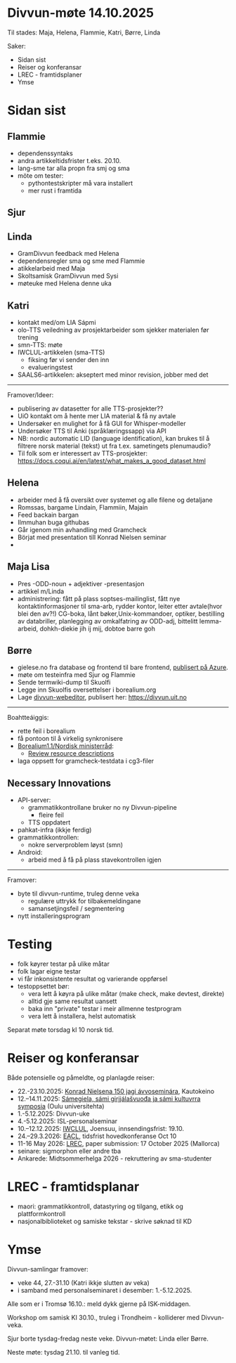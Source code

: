 # Divvun-møte 14.10.2025

Til stades: Maja, Helena, Flammie, Katri, Børre, Linda

Saker:

- Sidan sist
- Reiser og konferansar
- LREC - framtidsplaner
- Ymse

# Sidan sist

## Flammie

- dependenssyntaks
- andra artikkeltidsfrister t.eks. 20.10.
- lang-sme tar alla propn fra smj og sma
- möte om tester:
  - pythontestskripter må vara installert
  - mer rust i framtida

## Sjur

## Linda

- GramDivvun feedback med Helena
- dependensregler sma og sme med Flammie
- atikkelarbeid med Maja
- Skoltsamisk GramDivvun med Sysi
- møteuke med Helena denne uka

## Katri

- kontakt med/om LIA Sápmi
- olo-TTS veiledning av prosjektarbeider som sjekker materialen før trening
- smn-TTS: møte
- IWCLUL-artikkelen (sma-TTS)
  - fiksing før vi sender den inn
  - evalueringstest
- SAALS6-artikkelen: akseptert med minor revision, jobber med det

---

Framover/Ideer:

- publisering av datasetter for alle TTS-prosjekter??
- UiO kontakt om å hente mer LIA material & få ny avtale
- Undersøker en mulighet for å få GUI for Whisper-modeller
- Undersøker TTS til Anki (språklæringssapp) via API
- NB: nordic automatic LID (language
  identification), kan brukes til å filtrere norsk
  material (tekst) ut fra t.ex. sametingets
  plenumaudio?
- Til folk som er interessert av TTS-prosjekter: <https://docs.coqui.ai/en/latest/what_makes_a_good_dataset.html>

## Helena

- arbeider med å få oversikt over systemet og alle filene og detaljane
- Romssas, bargame Lindain, Flammiin, Majain
- Feed backain bargan
- Ilmmuhan buga githubas
- Går igenom min avhandling med Gramcheck
- Börjat med presentation till Konrad Nielsen seminar
-

## Maja Lisa

- Pres -ODD-noun + adjektiver -presentasjon
- artikkel m/Linda
- administrering: fått på plass soptses-mailinglist, fått nye kontaktinformasjoner til sma-arb, rydder kontor, leiter etter avtale(hvor blei den av?!) CG-boka, lånt bøker,Unix-kommandoer, optiker, bestilling av databriller, planlegging av omkalfatring av ODD-adj, bittelitt lemma-arbeid, dohkh-diekie jih ij mij, dobtoe barre goh

## Børre

- gielese.no fra database og frontend til bare frontend, [publisert på Azure](https://mango-cliff-0f2696a03.2.azurestaticapps.net/).
- møte om testeinfra med Sjur og Flammie
- Sende termwiki-dump til Skuolfi
- Legge inn Skuolfis oversettelser i borealium.org
- Lage [divvun-webeditor](https://github.com/divvun/divvun-webeditor), publisert her: <https://divvun.uit.no>

---

Boahtteáiggis:

- rette feil i borealium
- få pontoon til å virkelig synkronisere
- [Borealium1.1/Nordisk ministerråd](https://github.com/orgs/borealium/projects/1):
  - [Review resource descriptions](https://github.com/borealium/borealium.org/issues/53)
- laga oppsett for gramcheck-testdata i cg3-filer

## Necessary Innovations

- API-server:
  - grammatikkontrollane bruker no ny Divvun-pipeline
    - fleire feil
  - TTS oppdatert
- pahkat-infra (ikkje ferdig)
- grammatikkontrollen:
  - nokre serverproblem løyst (smn)
- Android:
  - arbeid med å få på plass stavekontrollen igjen

---

Framover:

- byte til divvun-runtime, truleg denne veka
  - regulære uttrykk for tilbakemeldingane
  - samansetjingsfeil / segmentering
- nytt installeringsprogram

# Testing

- folk køyrer testar på ulike måtar
- folk lagar eigne testar
- vi får inkonsistente resultat og varierande oppførsel
- testoppsettet bør:
  - vera lett å køyra på ulike måtar (make check, make devtest, direkte)
  - alltid gje same resultat uansett
  - baka inn "private" testar i meir allmenne testprogram
  - vera lett å installera, helst automatisk

Separat møte torsdag kl 10 norsk tid.

# Reiser og konferansar

Både potensielle og påmeldte, og planlagde reiser:

- 22.-23.10.2025: [Konrad Nielsena 150 jagi ávvoseminára](https://samas.no/se/a/konrad-nielsena-150-jagi-avvoseminara), Kautokeino
- 12.–14.11.2025: [Sámegiela, sámi girjjálašvuođa ja sámi kultuvrra symposia](https://www.giella.org/activities/2sYRWo6uaqFky5SkPzAkxF) (Oulu universitehta)
- 1.-5.12.2025: Divvun-uke
- 4.-5.12.2025: ISL-personalseminar
- 10.–12.12.2025: [IWCLUL](https://acl-sigur.github.io/iwclul2025.html), Joensuu, innsendingsfrist: 19.10.
- 24.–29.3.2026: [EACL](https://2026.eacl.org/calls/papers/), tidsfrist hovedkonferanse Oct 10
- 11-16 May 2026: [LREC](https://lrec2026.info), paper submission: 17 October 2025 (Mallorca)
- seinare: sigmorphon eller andre tba
- Ankarede: Midtsommerhelga 2026 - rekruttering av sma-studenter

# LREC - framtidsplanar

- maori: grammatikkontroll, datastyring og tilgang, etikk og plattformkontroll
- nasjonalbiblioteket og samiske tekstar - skrive søknad til KD

# Ymse

Divvun-samlingar framover:

- veke 44, 27.-31.10 (Katri ikkje slutten av veka)
- i samband med personalseminaret i desember: 1.-5.12.2025.

Alle som er i Tromsø 16.10.: meld dykk gjerne på ISK-middagen.

Workshop om samisk KI 30.10., truleg i Trondheim - kolliderer med Divvun-veka.

Sjur borte tysdag-fredag neste veke. Divvun-møtet: Linda eller Børre.

Neste møte: tysdag 21.10. til vanleg tid.
